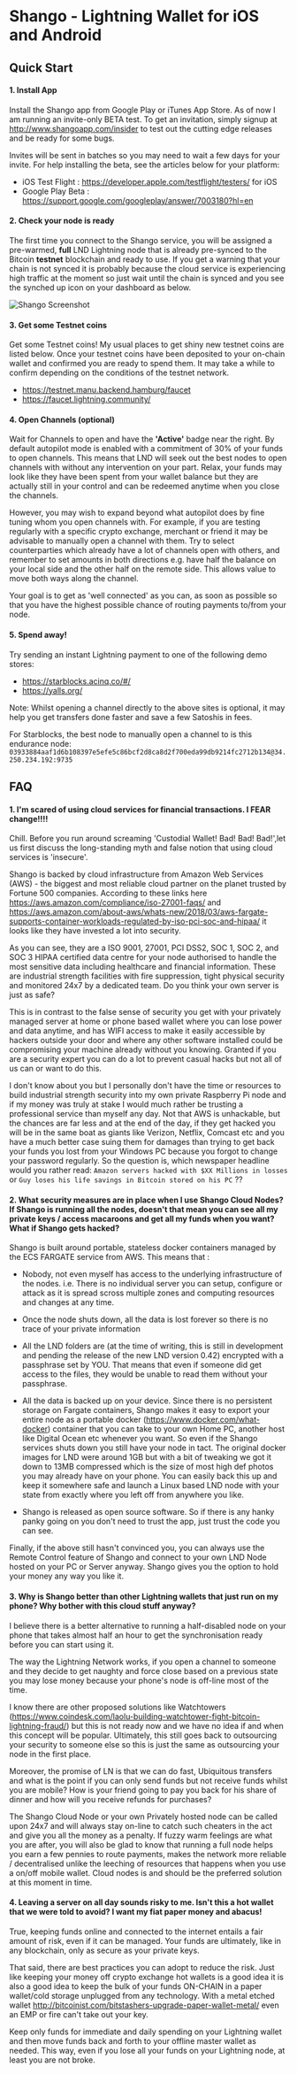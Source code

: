 # Shango - Lightning Wallet for iOS and Android

## Quick Start

#### 1. Install App
Install the Shango app from Google Play or iTunes App Store. As of now I am running an invite-only BETA test. To get an invitation, simply signup at http://www.shangoapp.com/insider to test out the cutting edge releases and be ready for some bugs. 

Invites will be sent in batches so you may need to wait a few days for your invite. For help installing the beta, see the articles below for your platform: 

* iOS Test Flight : https://developer.apple.com/testflight/testers/ for iOS
* Google Play Beta : https://support.google.com/googleplay/answer/7003180?hl=en 

#### 2. Check your node is ready
The first time you connect to the Shango service, you will be assigned a pre-warmed, **full** LND Lightning node that is already pre-synced to the Bitcoin **testnet** blockchain and ready to use. If you get a warning that your chain is not synced it is probably because the cloud service is experiencing high traffic at the moment so just wait until the chain is synced and you see the synched up icon on your dashboard as below. 

![Shango Screenshot](/images/synced.png)

#### 3. Get some Testnet coins
Get some Testnet coins! My usual places to get shiny new testnet coins are listed below. Once your testnet coins have been deposited to your on-chain wallet and confirmed you are ready to spend them. It may take a while to confirm depending on the conditions of the testnet network.

* https://testnet.manu.backend.hamburg/faucet
* https://faucet.lightning.community/

#### 4. Open Channels (optional)
Wait for Channels to open and have the **'Active'** badge near the right. By default autopilot mode is enabled with a commitment of 30% of your funds to open channels. This means that LND will seek out the best nodes to open channels with without any intervention on your part. Relax, your funds may look like they have been spent from your wallet balance but they are actually still in your control and can be redeemed anytime when you close the channels.

However, you may wish to expand beyond what autopilot does by fine tuning whom you open channels with. For example, if you are testing regularly with a specific crypto exchange, merchant or friend it may be advisable to manually open a channel with them. Try to select counterparties which already have a lot of channels open with others, and remember to set amounts in both directions e.g. have half the balance on your local side and the other half on the remote side. This allows value to move both ways along the channel.

Your goal is to get as 'well connected' as you can, as soon as possible so that you have the highest possible chance of routing payments to/from your node.

#### 5. Spend away!
Try sending an instant Lightning payment to one of the following demo stores:

* https://starblocks.acinq.co/#/
* https://yalls.org/

Note: Whilst opening a channel directly to the above sites is optional, it may help you get transfers done faster and save a few Satoshis in fees. 

For Starblocks, the best node to manually open a channel to is this endurance node: 
```03933884aaf1d6b108397e5efe5c86bcf2d8ca8d2f700eda99db9214fc2712b134@34.250.234.192:9735```


## FAQ

#### 1. I'm scared of using cloud services for financial transactions. I FEAR change!!!! 

Chill. Before you run around screaming 'Custodial Wallet! Bad! Bad! Bad!',let us first discuss the long-standing myth and false notion that using cloud services is 'insecure'.

Shango is backed by cloud infrastructure from Amazon Web Services (AWS) - the biggest and most reliable cloud partner on the planet trusted by Fortune 500 companies. According to these links here https://aws.amazon.com/compliance/iso-27001-faqs/ and https://aws.amazon.com/about-aws/whats-new/2018/03/aws-fargate-supports-container-workloads-regulated-by-iso-pci-soc-and-hipaa/ it looks like they have invested a lot into security.

As you can see, they are a ISO 9001, 27001, PCI DSS2, SOC 1, SOC 2, and SOC 3 HIPAA certified data centre for your node authorised to handle the most sensitive data including healthcare and financial information. These are industrial strength facilities with fire suppression, tight physical security and monitored 24x7 by a dedicated team. Do you think your own server is just as safe?

 This is in contrast to the false sense of security you get with your privately managed server at home or phone based wallet where you can lose power and data anytime, and has WIFI access to make it easily accessible by hackers outside your door and where any other software installed could be compromising your machine already without you knowing. Granted if you are a security expert you can do a lot to prevent casual hacks but not all of us can or want to do this.

I don't know about you but I personally don't have the time or resources to build industrial strength security into my own private Raspberry Pi node and if my money was truly at stake  I would much rather be trusting a professional service than myself any day. Not that AWS is unhackable, but the chances are far less and at the end of the day, if they get hacked you will be in the same boat as giants like Verizon, Netflix, Comcast etc and you have a much better case suing them for damages than trying to get back your funds you lost from your Windows PC because you forgot to change your password regularly. So the question is, which newspaper headline would you rather read: ```Amazon servers hacked with $XX Millions in losses``` or  ```Guy loses his life savings in Bitcoin stored on his PC``` ??

#### 2. What security measures are in place when I use Shango Cloud Nodes? If Shango is running all the nodes, doesn't that mean you can see all my private keys / access macaroons and get all my funds when you want? What if Shango gets hacked?

Shango is built around portable, stateless docker containers managed by the ECS FARGATE service from AWS. This means that :

- Nobody, not even myself has access to the underlying infrastructure of the nodes. i.e. There is no individual server you can setup, configure or attack as it is spread scross multiple zones and computing resources and changes at any time.

- Once the node shuts down, all the data is lost forever so there is no trace of your private information

- All the LND folders are (at the time of writing, this is still in development and pending the release of the new LND version 0.42) encrypted with a passphrase set by YOU. That means that even if someone did get access to the files, they would be unable to read them without your passphrase. 

- All the data is backed up on your device. Since there is no persistent storage on Fargate containers, Shango makes it easy to export your entire node as a portable docker (https://www.docker.com/what-docker) container that you can take to your own Home PC, another host like Digital Ocean etc whenever you want. So even if the Shango services shuts down you still have your node in tact. The original docker images for LND were around 1GB but with a bit of tweaking we got it down to 13MB compressed which is the size of most high def photos you may already have on your phone. You can easily back this up and keep it somewhere safe and launch a Linux based LND node with your state from exactly where you left off from anywhere you like.

- Shango is released as open source software. So if there is any hanky panky going on you don't need to trust the app, just trust the code you can see.

Finally, if the above still hasn't convinced you, you can always use the Remote Control feature of Shango and connect to your own LND Node hosted on your PC or Server anyway. Shango gives you the option to hold your money any way you like it.

#### 3. Why is Shango better than other Lightning wallets that just run on my phone? Why bother with this cloud stuff anyway?

I believe there is a better alternative to running a half-disabled node on your phone that takes almost half an hour to get the synchronisation ready before you can start using it. 

The way the Lightning Network works, if you open a channel to someone and they decide to get naughty and force close based on a previous state you may lose money because your phone's node is off-line most of the time. 

I know there are other proposed solutions like Watchtowers (https://www.coindesk.com/laolu-building-watchtower-fight-bitcoin-lightning-fraud/) but  this is not ready now and we have no idea if and when this concept will be popular. Ultimately, this still goes back to outsourcing your security to someone else so this is just the same as outsourcing your node in the first place.

Moreover, the promise of LN is that we can do fast, Ubiquitous transfers and what is the point if you can only send funds but not receive funds whilst you are mobile? How is your friend going to pay you back for his share of dinner and how will you receive refunds for purchases?

The Shango Cloud Node or your own Privately hosted node can be called upon 24x7 and will always stay on-line to catch such cheaters in the act and give you all the money as a penalty. If fuzzy warm feelings are what you are after, you will also be glad to know that running a full node helps you earn a few pennies to route payments, makes the network more reliable / decentralised unlike the leeching of resources that happens when you use a on/off mobile wallet. Cloud nodes is and should be the preferred solution at this moment in time.

#### 4. Leaving a server on all day sounds risky to me. Isn't this a hot wallet that we were told to avoid? I want my fiat paper money and abacus!

True, keeping funds online and connected to the internet entails a fair amount of risk, even if it can be managed. Your funds are ultimately, like in any blockchain, only as secure as your private keys.

That said, there are best practices you can adopt to reduce the risk. Just like keeping your money off crypto exchange hot wallets is a good idea it is also a good idea to keep the bulk of your funds ON-CHAIN in a paper wallet/cold storage unplugged from any technology. With a metal etched wallet http://bitcoinist.com/bitstashers-upgrade-paper-wallet-metal/  even an EMP or fire can't take out your key.

Keep only funds for immediate and daily spending on your Lightning wallet and then move funds back and forth to your offline master wallet as needed. This way, even if you lose all your funds on your Lightning node, at least you are not broke.







